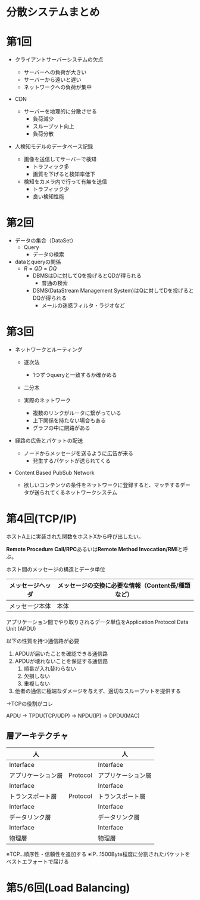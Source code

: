 # 分散システムまとめ

# 第1回
- クライアントサーバーシステムの欠点
  - サーバーへの負荷が大きい
  - サーバーから遠いと遅い
  - ネットワークへの負荷が集中

- CDN
  - サーバーを地理的に分散させる
    - 負荷減少
    - スループット向上
    - 負荷分散

- 人検知モデルのデータベース記録
  - 画像を送信してサーバーで検知
    - トラフィック多
    - 画質を下げると検知率低下
  - 検知をカメラ内で行って有無を送信
    - トラフィック少
    - 良い検知性能

# 第2回

- データの集合（DataSet）
  - Query
    - データの検索
- dataとqueryの関係
  - $R=QD=DQ$
    - DBMSはDに対してQを投げるとQDが得られる
      - 普通の検索
    - DSMS(DataStream Management System)はQに対してDを投げるとDQが得られる
      - メールの迷惑フィルタ・ラジオなど


# 第3回

- ネットワークとルーティング
  - 逐次法
    - 1つずつqueryと一致するか確かめる
  - 二分木
  
  - 実際のネットワーク
    - 複数のリンクがルータに繋がっている
    - 上下関係を持たない場合もある
    - グラフの中に閉路がある

- 経路の広告とパケットの配送
  - ノードからメッセージを送るように広告が来る
    - 発生するパケットが送られてくる

- Content Based PubSub Network
  - 欲しいコンテンツの条件をネットワークに登録すると、マッチするデータが送られてくるネットワークシステム

# 第4回(TCP/IP)

ホストA上に実装された関数をホストXから呼び出したい。

**Remote Procedure Call/RPC**あるいは**Remote Method Invocation/RMI**と呼ぶ。

ホスト間のメッセージの構造とデータ単位

| メッセージヘッダ | メッセージの交換に必要な情報（Content長/種類など） |
| ---------------- | -------------------------------------------------- |
| メッセージ本体   | 本体                                               |

アプリケーション間でやり取りされるデータ単位をApplication Protocol Data Unit (APDU)

以下の性質を持つ通信路が必要
1. APDUが届いたことを確認できる通信路
2. APDUが壊れないことを保証する通信路
   1. 順番が入れ替わらない
   2. 欠損しない
   3. 重複しない
3. 他者の通信に極端なダメージを与えず、適切なスループットを提供する

→TCPの役割がコレ

APDU -> TPDU(TCP/UDP) -> NPDU(IP) -> DPDU(MAC)

## 層アーキテクチャ
| 人                 |          | 人                 |
| ------------------ | -------- | ------------------ |
| Interface          |          | Interface          |
| アプリケーション層 | Protocol | アプリケーション層 |
| Interface          |          | Interface          |
| トランスポート層   | Protocol | トランスポート層   |
| Interface          |          | Interface          |
| データリンク層     |          | データリンク層     |
| Interface          |          | Interface          |
| 物理層             |          | 物理層             |

※TCP…順序性・信頼性を追加する
※IP…1500Byte程度に分割されたパケットをベストエフォートで届ける

# 第5/6回(Load Balancing)

